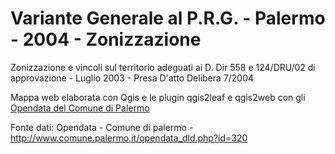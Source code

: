 # Variante Generale al P.R.G. - Palermo - 2004 - Zonizzazione
Zonizzazione e vincoli sul territorio adeguati ai D. Dir 558 e 124/DRU/02 di approvazione - Luglio 2003 - Presa D'atto Delibera 7/2004

Mappa web elaborata con Qgis e le plugin  qgis2leaf e qgis2web con gli [Opendata del Comune di Palermo](http://www.comune.palermo.it/opendata_dld.php?id=320)

Fonte dati: Opendata - Comune di palermo - http://www.comune.palermo.it/opendata_dld.php?id=320
